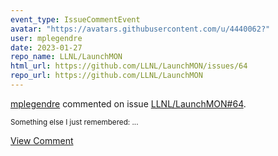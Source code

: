 ```yaml
---
event_type: IssueCommentEvent
avatar: "https://avatars.githubusercontent.com/u/4440062?"
user: mplegendre
date: 2023-01-27
repo_name: LLNL/LaunchMON
html_url: https://github.com/LLNL/LaunchMON/issues/64
repo_url: https://github.com/LLNL/LaunchMON
---
```


<a href='https://github.com/mplegendre' target='_blank'>mplegendre</a> commented on issue <a href='https://github.com/LLNL/LaunchMON/issues/64' target='_blank'>LLNL/LaunchMON#64</a>.

<small>Something else I just remembered:...</small>

<a href='https://github.com/LLNL/LaunchMON/issues/64' target='_blank'>View Comment</a>